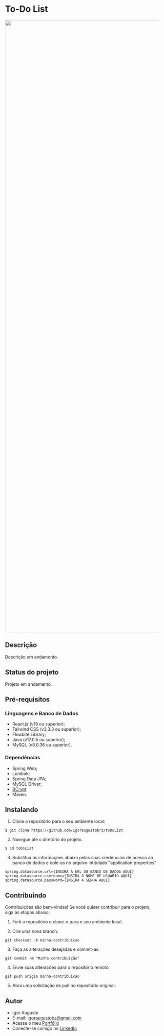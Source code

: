 # To-Do List

<div align="center">
<img src="src/img/site.png" width="2000px" alt="Imagem do site" title="Imagem do site"/>
</div>

## Descrição

Descrição em andamento.

## Status do projeto

Projeto em andamento.

## Pré-requisitos

### Linguagens e Banco de Dados

- React.js (v18 ou superior);
- Tailwind CSS (v3.3.3 ou superior);
- Flowbite Library;
- Java (v17.0.5 ou superior);
- MySQL (v8.0.36 ou superior).

### Dependências

- Spring Web;
- Lombok;
- Spring Data JPA;
- MySQL Driver;
- [BCrypt](https://github.com/patrickfav/bcrypt/tree/main)
- Maven.

## Instalando

1. Clone o repositório para o seu ambiente local:

```
$ git clone https://github.com/igoraugustobrz/toDoList
```

2. Navegue até o diretório do projeto.

```
$ cd toDoList
```

3. Substitua as informações abaixo pelas suas credenciais de acesso ao banco de dados e cole-as no arquivo intitulado "application.properties"

```
spring.datasource.url={INSIRA A URL DO BANCO DE DADOS AQUI}
spring.datasource.username={INSIRA O NOME DE USUÁRIO AQUI}
spring.datasource.password={INSIRA A SENHA AQUI}
```

## Contribuindo

Contribuições são bem-vindas! Se você quiser contribuir para o projeto, siga as etapas abaixo:

1. Fork o repositório e clone-o para o seu ambiente local.

2. Crie uma nova branch:

```
git checkout -b minha-contribuicao
```

3. Faça as alterações desejadas e commit-as:

```
git commit -m "Minha contribuição"
```

4. Envie suas alterações para o repositório remoto:

```
git push origin minha-contribuicao
```

5. Abra uma solicitação de pull no repositório original.

## Autor

- Igor Augusto
- E-mail: igoraugustobz@gmail.com
- Acesse o meu [Portfólio](https://iaugusto.vercel.app/)
- Conecte-se comigo no [LinkedIn](https://www.linkedin.com/in/igorbrz/)
